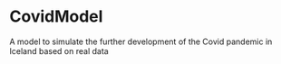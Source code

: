 # CovidModel
A model to simulate the further development of the Covid pandemic in Iceland based on real data
